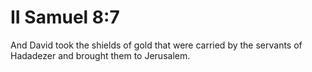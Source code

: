 # II Samuel 8:7

And David took the shields of gold that were carried by the servants of Hadadezer and brought them to Jerusalem.

